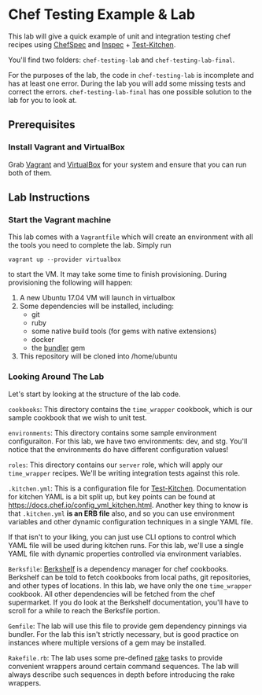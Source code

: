 # Chef Testing Example & Lab

This lab will give a quick example of unit and integration testing chef recipes
using [ChefSpec][4] and [Inspec][5] + [Test-Kitchen][3].

You'll find two folders: `chef-testing-lab` and `chef-testing-lab-final`.

For the purposes of the lab, the code in `chef-testing-lab` is incomplete and
has at least one error. During the lab you will add some missing tests and
correct the errors. `chef-testing-lab-final` has one possible solution to the 
lab for you to look at.

## Prerequisites

### Install Vagrant and VirtualBox

Grab [Vagrant][1] and [VirtualBox][2] for your system and ensure that you can 
run both of them.

## Lab Instructions

### Start the Vagrant machine

This lab comes with a `Vagrantfile` which will create an environment with all
the tools you need to complete the lab. Simply run

````
vagrant up --provider virtualbox
````

to start the VM. It may take some time to finish provisioning. During 
provisioning the following will happen:

1. A new Ubuntu 17.04 VM will launch in virtualbox
2. Some dependencies will be installed, including:
    * git
    * ruby
    * some native build tools (for gems with native extensions)
    * docker
    * the [bundler][7] gem
3. This repository will be cloned into /home/ubuntu

### Looking Around The Lab

Let's start by looking at the structure of the lab code.

`cookbooks`: This directory contains the `time_wrapper` cookbook, which is our
sample cookbook that we wish to unit test. 

`environments`: This directory contains some sample environment configuraiton.
For this lab, we have two environments: dev, and stg. You'll notice that the
environments do have different configuration values!

`roles`: This directory contains our `server` role, which will apply our
`time_wrapper` recipes. We'll be writing integration tests against this role.

`.kitchen.yml`: This is a configuration file for [Test-Kitchen][3]. 
Documentation for kitchen YAML is a bit split up, but key points can be found
at <https://docs.chef.io/config_yml_kitchen.html>. Another key thing to know
is that `.kitchen.yml` **is an ERB file** also, and so you can use environment
variables and other dynamic configuration techniques in a single YAML file.

If that isn't to your liking, you can just use CLI options to control which
YAML file will be used during kitchen runs. For this lab, we'll use a single
YAML file with dynamic properties controlled via environment variables.

`Berksfile`: [Berkshelf][6] is a dependency manager for chef cookbooks. 
Berkshelf can be told to fetch cookbooks from local paths, git repositories, and
other types of locations. In this lab, we have only the one `time_wrapper` cookbook. All other dependencies will be fetched from the chef supermarket.
If you do look at the Berkshelf documentation, you'll have to scroll for a while
to reach the Berksfile portion.

`Gemfile`: The lab will use this file to provide gem dependency pinnings via
bundler. For the lab this isn't strictly necessary, but is good practice on
instances where multiple versions of a gem may be installed.

`Rakefile.rb`: The lab uses some pre-defined [rake][8] tasks to provide
convenient wrappers around certain command sequences. The lab will always
describe such sequences in depth before introducing the rake wrappers.

[1]: https://www.vagrantup.com/
[2]: https://www.virtualbox.org/wiki/Downloads
[3]: https://github.com/test-kitchen/test-kitchen
[4]: https://github.com/sethvargo/chefspec
[5]: https://github.com/chef/inspec
[6]: http://berkshelf.com/v2.0/
[7]: https://bundler.io/
[8]: https://ruby.github.io/rake/
